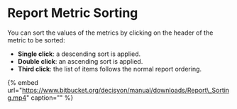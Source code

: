 # Report Metric Sorting

You can sort the values of the metrics by clicking on the header of the metric to be sorted:

* **Single click**: a descending sort is applied.
* **Double click**: an ascending sort is applied.
* **Third click**: the list of items follows the normal report ordering.

{% embed url="https://www.bitbucket.org/decisyon/manual/downloads/Report\_Sorting.mp4" caption="" %}

